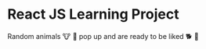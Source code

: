 # React JS Learning Project

Random animals :cow: :racehorse: pop up and are ready to be liked :dog2: :crocodile:
